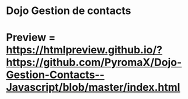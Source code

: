# Dojo Gestion de contacts

# Preview = https://htmlpreview.github.io/?https://github.com/PyromaX/Dojo-Gestion-Contacts--Javascript/blob/master/index.html
